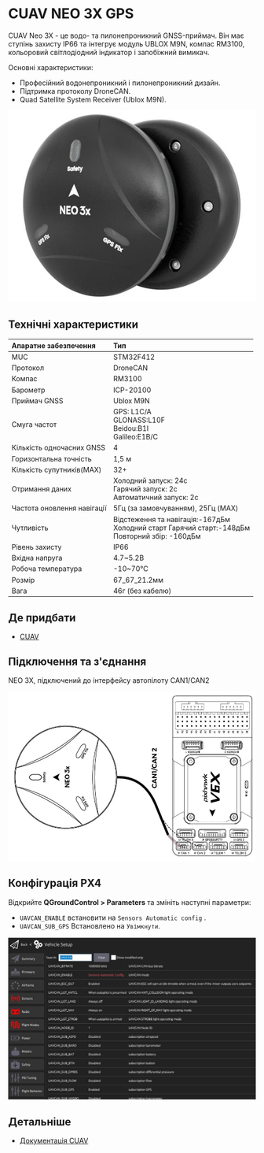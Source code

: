# CUAV NEO 3X GPS

<Badge type="tip" text="PX4 v1.13" />

CUAV Neo 3X - це водо- та пилонепроникний GNSS-приймач.
Він має ступінь захисту IP66 та інтегрує модуль UBLOX M9N, компас RM3100, кольоровий світлодіодний індикатор і запобіжний вимикач.

Основні характеристики:

- Професійний водонепроникний і пилонепроникний дизайн.
- Підтримка протоколу DroneCAN.
- Quad Satellite System Receiver (Ublox M9N).

![Hero image of Neo3x GPS](../../assets/hardware/gps/cuav_gps_neo3/neo_3x.jpg)

## Технічні характеристики

| Апаратне забезпечення                        | Тип                                                                                                                                                 |
| :------------------------------------------- | :-------------------------------------------------------------------------------------------------------------------------------------------------- |
| MUC                                          | STM32F412                                                                                                                                           |
| Протокол                                     | DroneCAN                                                                                                                                            |
| Компас                                       | RM3100                                                                                                                                              |
| Барометр                                     | ICP-20100                                                                                                                                           |
| Приймач GNSS                                 | Ublox M9N                                                                                                                                           |
| Смуга частот                                 | GPS: L1C/A<br>GLONASS:L10F <br>Beidou:B1I<br>Galileo:E1B/C                          |
| Кількість одночасних GNSS                    | 4                                                                                                                                                   |
| Горизонтальна точність                       | 1,5 м                                                                                                                                               |
| Кількість супутників(MAX) | 32+                                                                                                                                                 |
| Отримання даних                              | Холодний запуск: 24c<br>Гарячий запуск: 2c<br>Автоматичний запуск: 2c                               |
| Частота оновлення навігації                  | 5Гц (за замовчуванням), 25Гц (MAX)                                                                            |
| Чутливість                                   | Відстеження та навігація:-167дБм<br>Холодний старт Гарячий старт:-148дБм<br>Повторний збір: -160дБм |
| Рівень захисту                               | IP66                                                                                                                                                |
| Вхідна напруга                               | 4.7~5.2В                                                                                            |
| Робоча температура                           | -10~70℃                                                                                                                             |
| Розмір                                       | 67_67_21.2мм                                                                                                                        |
| Вага                                         | 46г (без кабелю)                                                                                                                 |

## Де придбати

- [CUAV](https://www.alibaba.com/product-detail/Free-shipping-CUAV-NEO-3X-GPS_1601004167114.html?spm=a2747.manage.0.0.6aa271d2urCPnP)

## Підключення та з'єднання

NEO 3X, підключений до інтерфейсу автопілоту CAN1/CAN2

![NEO 3X, підключений до інтерфейсу каналу CAN1/CAN2 автопілота](../../assets/hardware/gps/cuav_gps_neo3/neo_3x_connect.jpg)

## Конфігурація PX4

Відкрийте **QGroundControl > Parameters** та змініть наступні параметри:

- `UAVCAN_ENABLE` встановити на `Sensors Automatic config` .
- `UAVCAN_SUB_GPS` Встановлено на `Увімкнути`.

![Повний екран параметрів QGC, що показує параметри DroneCan (UAVCAN)](../../assets/hardware/gps/cuav_gps_neo3/px4_can.jpg)

## Детальніше

- [Документація CUAV](https://doc.cuav.net/gps/neo-series-gnss/en/neo-3x.html)
